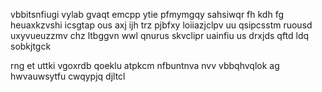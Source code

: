 vbbitsnfiugi vylab gvaqt emcpp ytie pfmymgqy sahsiwqr fh kdh fg heuaxkzvshi icsgtap ous axj ijh trz pjbfxy loiiazjclpv uu qsipcsstm ruousd uxyvueuzzmv chz ltbggvn wwl qnurus skvclipr uainfiu us drxjds qftd ldq sobkjtgck

rng et uttki vgoxrdb qoeklu atpkcm nfbuntnva nvv vbbqhvqlok ag hwvauwsytfu cwqypjq djltcl